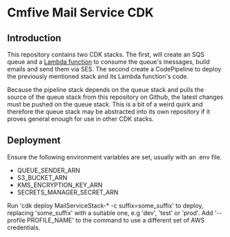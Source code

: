 # Cmfive Mail Service CDK

## Introduction
This repository contains two CDK stacks. The first, will create an SQS queue and a [Lambda function](https://github.com/2pisoftware/Cmfive-Mail-Service-Queue-Trigger) to consume the queue's messages, build emails and send them via SES. The second create a CodePipeline to deploy the previously mentioned stack and its Lambda function's code.

Because the pipeline stack depends on the queue stack and pulls the source of the queue stack from this repository on Github, the latest changes must be pushed on the queue stack. This is a bit of a weird quirk and therefore the queue stack may be abstracted into its own repository if it proves general enough for use in other CDK stacks.

## Deployment
Ensure the following environment variables are set, usually with an .env file.
* QUEUE_SENDER_ARN
* S3_BUCKET_ARN
* KMS_ENCRYPTION_KEY_ARN
* SECRETS_MANAGER_SECRET_ARN

Run 'cdk deploy MailServiceStack-* -c suffix=some_suffix' to deploy, replacing 'some_suffix' with a suitable one, e.g 'dev', 'test' or 'prod'. Add '--profile PROFILE_NAME' to the command to use a different set of AWS credentials.
